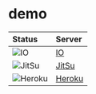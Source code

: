 demo
====
|Status                     |Server             
|:--------------------------|:---------
|![IO][IO_LIVE_IMG]         |[IO][IOURL]
|![JitSu][JitSu_LIVE_IMG]   |[JitSu][JitSuURL]
|![Heroku][HEROKU_LIVE_IMG] |[Heroku][HerokuURL]

[IOURL]:                    http://io.cloudcmd.io "IO"
[JitSuURL]:                 http://cloudcmd.jit.su "JitSu"
[HerokuURL]:                http://cloudcmd.herokuapp.com/ "Heroku"
[IO_LIVE_IMG]:              http://status-ok.cloudcmd.io/host/io.cloudcmd.io/fs?json "IO"
[JitSu_LIVE_IMG]:           http://status-ok.cloudcmd.io/host/cloudcmd.jit.su/fs?json "JitSu"
[HEROKU_LIVE_IMG]:          http://status-ok.cloudcmd.io/host/cloudcmd.herokuapp.com/fs?json "Heroku"
